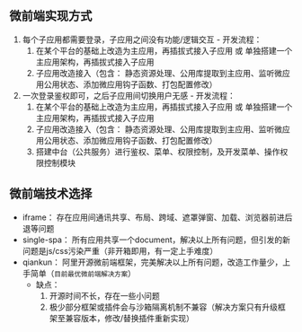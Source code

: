 ## 微前端实现方式
  1. 每个子应用都需要登录，子应用之间没有功能/逻辑交互
    - 开发流程：
        1. 在某个平台的基础上改造为主应用，再插拔式接入子应用 或 单独搭建一个主应用架构，再插拔式接入子应用
        2. 子应用改造接入（包含： 静态资源处理、公用库提取到主应用、监听微应用公用状态、添加微应用钩子函数、打包配置修改）
  2. 一次登录鉴权即可，之后子应用间切换用户无感
    - 开发流程：
        1. 在某个平台的基础上改造为主应用，再插拔式接入子应用 或 单独搭建一个主应用架构，再插拔式接入子应用
        2. 子应用改造接入（包含： 静态资源处理、公用库提取到主应用、监听微应用公用状态、添加微应用钩子函数、打包配置修改）
        3. 搭建中台（公共服务）进行鉴权、菜单、权限控制，及开发菜单、操作权限控制模块
        
## 微前端技术选择
 - iframe： 存在应用间通讯共享、布局、跨域、遮罩弹窗、加载、浏览器前进后退等问题
 - single-spa： 所有应用共享一个document，解决以上所有问题，但引发的新问题是js/css污染严重（非开箱即用，有一定上手难度）
 - qiankun： 阿里开源微前端框架，完美解决以上所有问题，改造工作量少，上手简单（`目前最优微前端解决方案`）
   - 缺点： 
     1. 开源时间不长，存在一些小问题
     2. 极少部分框架或插件会与沙箱隔离机制不兼容（解决方案只有升级框架至兼容版本，修改/替换插件重新实现）
